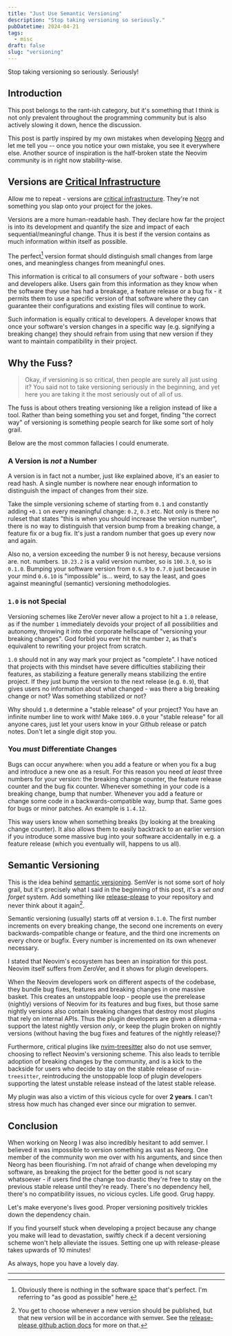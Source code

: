 ```yaml
---
title: "Just Use Semantic Versioning"
description: "Stop taking versioning so seriously."
pubDatetime: 2024-04-21
tags:
  - misc
draft: false
slug: "versioning"
---
```


Stop taking versioning so seriously. Seriously!

## Introduction

This post belongs to the rant-ish category, but it's
something that I think is not only prevalent throughout the programming
community but is also actively slowing it down, hence the discussion.

This post is partly inspired by my own mistakes when developing
[Neorg](https://github.com/nvim-neorg/neorg) and let me tell you --
once you notice your own mistake, you see it everywhere else. Another
source of inspiration is the half-broken state the Neovim community is in
right now stability-wise.

## Versions are <u>Critical Infrastructure</u>

Allow me to repeat - versions are <u>critical infrastructure</u>.
They're not something you slap onto your project for the jokes.

Versions are a more human-readable hash. They declare how far the
project is into its development and quantify the size and impact of
each sequential/meaningful change. Thus it is best if the version
contains as much information within itself as possible.

The perfect[^1] version format should distinguish small changes from large ones,
and meaningless changes from meaningful ones.

This information is critical to all consumers of your software -
both users and developers alike. Users gain from this information as
they know when the software they use has had a breakage, a feature release
or a bug fix - it permits them to use a specific version of that software
where they can guarantee their configurations and existing files will continue to work.

Such information is equally critical to developers. A developer
knows that once your software's version changes in a specific way
(e.g. signifying a breaking change) they should refrain from using
that new version if they want to maintain compatibility in their
project.

## Why the Fuss?

> Okay, if versioning is so critical, then people are surely all just using it?
> You said not to take versioning seriously in the beginning, and yet here you
> are taking it the most seriously out of all of us.

The fuss is about others treating versioning like a religion instead
of like a tool. Rather than being something you set and forget,
finding "the correct way" of versioning is something people search
for like some sort of holy grail.

Below are the most common fallacies I could enumerate.

### A Version is *not* a Number

A version is in fact not a number, just like explained above, it's an easier to read hash.
A single number is nowhere near enough information to distinguish the impact of changes
from their size.

Take the simple versioning scheme of starting from `0.1` and constantly adding `+0.1`
on every meaningful change: `0.2`, `0.3` etc. Not only is there no ruleset that states
"this is when you should increase the version number", there is no way to distinguish that
version bump from a breaking change, a feature fix or a bug fix.
It's just a random number that goes up every now and again.

Also no, a version exceeding the number 9 is not heresy, because versions are.
not. numbers. `10.23.2` is a valid version number, so is `100.3.0`, so is
`0.1.0`. Bumping your software version from `0.6.9` to `0.7.0` just because in
your mind `0.6.10` is "impossible" is... weird, to say the least, and goes
against meaningful (semantic) versioning methodologies.

### `1.0` is not Special

Versioning schemes like ZeroVer never allow a project to hit a `1.0`
release, as if the number `1` immediately devoids your project of
all possibilities and autonomy, throwing it into the corporate
hellscape of "versioning your breaking changes". God forbid you
ever hit the number `2`, as that's equivalent to rewriting your
project from scratch.

`1.0` should not in any way mark your project as "complete". I have noticed
that projects with this mindset have severe difficulties stabilizing their
features, as stabilizing a feature generally means stabilizing the entire
project. If they just bump the version to the next release (e.g. `0.9`), that
gives users no information about what changed - was there a big breaking change
or not? Was something stabilized or not?

Why should `1.0` determine a "stable release" of your project? You have an
infinite number line to work with! Make `1069.0.0` your "stable release" for
all anyone cares, just let your users know in your Github release or patch
notes. Don't let a single digit stop you.

### You *must* Differentiate Changes

Bugs can occur anywhere: when you add a feature or when you fix a bug and
introduce a new one as a result. For this reason you need *at least* three
numbers for your version: the breaking change counter, the feature release
counter and the bug fix counter. Whenever something in your code is a breaking
change, bump that number. Whenever you add a feature or change some code in a
backwards-compatible way, bump that. Same goes for bugs or minor patches. An
example is `1.4.12`.

This way users know when something breaks (by looking at the breaking change
counter). It also allows them to easily backtrack to an earlier version if you
introduce some massive bug into your software accidentally in e.g. a feature
release (which you eventually will, happens to us all).

## Semantic Versioning

This is the idea behind [semantic versioning](https://semver.org).
SemVer is not some sort of holy grail, but it's precisely what I said in the beginning
of this post, it's a *set and forget* system. Add something like [release-please](https://github.com/googleapis/release-please)
to your repository and never think about it again[^2].

Semantic versioning (usually) starts off at version `0.1.0`. The first number increments
on every breaking change, the second one increments on every
backwards-compatible change or feature, and the third one increments on every
chore or bugfix. Every number is incremented on its own whenever necessary.

I stated that Neovim's ecosystem has been an inspiration for this post.
Neovim itself suffers from ZeroVer, and it shows for plugin developers.

When the Neovim developers work on different aspects of the codebase, they
bundle bug fixes, features and breaking changes in one massive basket. This
creates an unstoppable loop - people use the prerelease (nightly) versions of
Neovim for its features and bug fixes, but those same nightly versions also
contain breaking changes that destroy most plugins that rely on internal APIs.
Thus the plugin developers are given a dilemma - support the latest nightly
version *only*, or keep the plugin broken on nightly versions (without having
the bug fixes and features of the nightly release)?

Furthermore, critical plugins like [nvim-treesitter](https://github.com/nvim-treesitter/nvim-treesitter)
also do not use semver, choosing to reflect Neovim's versioning scheme. This also leads to terrible
adoption of breaking changes by the community, and is a kick to the backside for users who decide to stay
on the stable release of `nvim-treesitter`, reintroducing the unstoppable loop of plugin developers supporting
the latest unstable release instead of the latest stable release.

My plugin was also a victim of this vicious cycle for over **2 years**. I can't stress how much has changed
ever since our migration to semver.

## Conclusion

When working on Neorg I was also incredibly hesitant to add semver. I believed it was impossible to version something as vast as Neorg.
One member of the community won me over with his arguments, and since then Neorg has been flourishing. I'm not afraid of change when
developing my software, as breaking the project for the better good is not scary whatsoever - if users find the change too drastic they're
free to stay on the previous stable release until they're ready. There's no dependency hell, there's no compatibility issues, no vicious cycles.
Life good. Grug happy.

Let's make everyone's lives good. Proper versioning positively trickles down the dependency chain.

If you find yourself stuck when developing a project because any change you
make will lead to devastation, swiftly check if a decent versioning scheme
won't help alleviate the issues. Setting one up with release-please takes
upwards of 10 minutes!

As always, hope you have a lovely day.

---

[^1]: Obviously there is nothing in the software space that's perfect.
      I'm referring to "as good as possible" here.
[^2]: You get to choose whenever a new version should be published, but that new version
      will be in accordance with semver. See the [release-please github action docs](https://github.com/google-github-actions/release-please-action?tab=readme-ov-file#how-release-please-works) for more on that.
